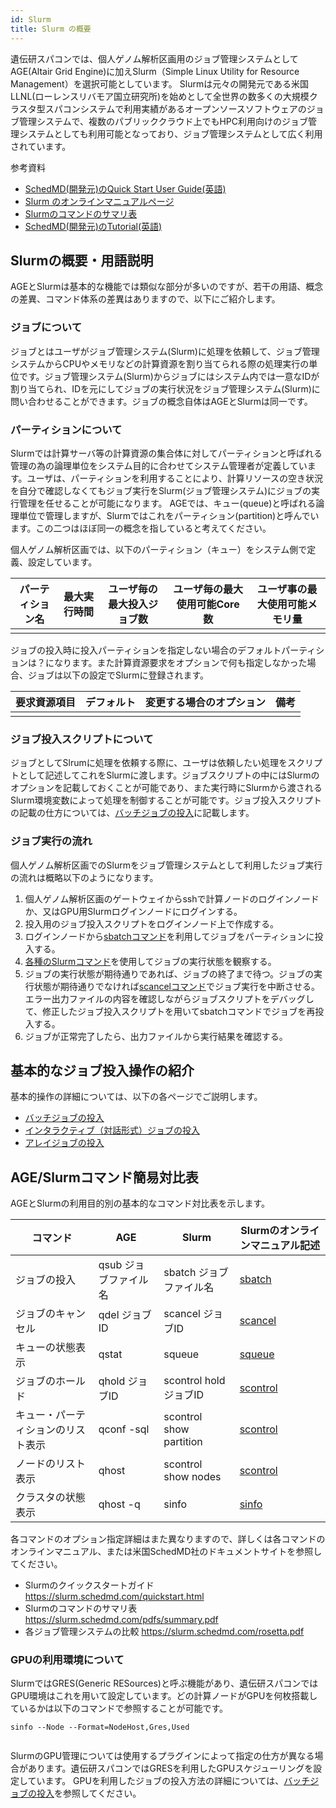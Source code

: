 ```yaml
---
id: Slurm
title: Slurm の概要
---
```


遺伝研スパコンでは、個人ゲノム解析区画用のジョブ管理システムとしてAGE(Altair Grid Engine)に加えSlurm（Simple Linux Utility for Resource Management）を選択可能としています。
Slurmは元々の開発元である米国LLNL(ローレンスリバモア国立研究所)を始めとして全世界の数多くの大規模クラスタ型スパコンシステムで利用実績があるオープンソースソフトウェアのジョブ管理システムで、複数のパブリッククラウド上でもHPC利用向けのジョブ管理システムとしても利用可能となっており、ジョブ管理システムとして広く利用されています。

参考資料

-  [SchedMD(開発元)のQuick Start User Guide(英語)](https://slurm.schedmd.com/quickstart.html)
- [Slurm のオンラインマニュアルページ](https://slurm.schedmd.com/man_index.html)
-  [Slurmのコマンドのサマリ表](https://slurm.schedmd.com/pdfs/summary.pdf)
-  [SchedMD(開発元)のTutorial(英語)](https://slurm.schedmd.com/tutorials.html)


## Slurmの概要・用語説明

AGEとSlurmは基本的な機能では類似な部分が多いのですが、若干の用語、概念の差異、コマンド体系の差異はありますので、以下にご紹介します。

### ジョブについて

ジョブとはユーザがジョブ管理システム(Slurm)に処理を依頼して、ジョブ管理システムからCPUやメモリなどの計算資源を割り当てられる際の処理実行の単位です。ジョブ管理システム(Slurm)からジョブにはシステム内では一意なIDが割り当てられ、IDを元にしてジョブの実行状況をジョブ管理システム(Slurm)に問い合わせることができます。ジョブの概念自体はAGEとSlurmは同一です。

### パーティションについて

Slurmでは計算サーバ等の計算資源の集合体に対してパーティションと呼ばれる管理の為の論理単位をシステム目的に合わせてシステム管理者が定義しています。ユーザは、パーティションを利用することにより、計算リソースの空き状況を自分で確認しなくてもジョブ実行をSlurm(ジョブ管理システム)にジョブの実行管理を任せることが可能になります。
AGEでは、キュー(queue)と呼ばれる論理単位で管理しますが、Slurmではこれをパーティション(partition)と呼んでいます。この二つはほぼ同一の概念を指していると考えてください。

個人ゲノム解析区画では、以下のパーティション（キュー）をシステム側で定義、設定しています。

|パーティション名|最大実行時間|ユーザ毎の最大投入ジョブ数|ユーザ毎の最大使用可能Core数|ユーザ事の最大使用可能メモリ量|
|---------|---------------|---------|-------|-------|
|         |               |

ジョブの投入時に投入パーティションを指定しない場合のデフォルトパーティションは？になります。また計算資源要求をオプションで何も指定しなかった場合、ジョブは以下の設定でSlurmに登録されます。

|要求資源項目|デフォルト|変更する場合のオプション|備考|
|-----------|---------|----------------------|---|
|             |       |                      |   |

### ジョブ投入スクリプトについて

ジョブとしてSlrumに処理を依頼する際に、ユーザは依頼したい処理をスクリプトとして記述してこれをSlurmに渡します。ジョブスクリプトの中にはSlurmのオプションを記載しておくことが可能であり、また実行時にSlurmから渡されるSlurm環境変数によって処理を制御することが可能です。ジョブ投入スクリプトの記載の仕方については、[バッチジョブの投入](/software/Slurm/batch_jobs.md)に記載します。


### ジョブ実行の流れ

個人ゲノム解析区画でのSlurmをジョブ管理システムとして利用したジョブ実行の流れは概略以下のようになります。

1. 個人ゲノム解析区画のゲートウェイからsshで計算ノードのログインノードか、又はGPU用Slurmログインノードにログインする。
2. 投入用のジョブ投入スクリプトをログインノード上で作成する。
3. ログインノードから[sbatchコマンド](/software/Slurm/batch_jobs#%E3%83%90%E3%83%83%E3%83%81%E3%82%B8%E3%83%A7%E3%83%96%E3%81%AE%E6%8A%95%E5%85%A5%E6%96%B9%E6%B3%95)を利用してジョブをパーティションに投入する。
4. [各種のSlurmコマンド](/software/Slurm/batch_jobs#ジョブの状態確認)を使用してジョブの実行状態を観察する。
5. ジョブの実行状態が期待通りであれば、ジョブの終了まで待つ。ジョブの実行状態が期待通りでなければ[scancelコマンド](/software/Slurm/batch_jobs#ジョブの削除)でジョブ実行を中断させる。エラー出力ファイルの内容を確認しながらジョブスクリプトをデバッグして、修正したジョブ投入スクリプトを用いてsbatchコマンドでジョブを再投入する。
6. ジョブが正常完了したら、出力ファイルから実行結果を確認する。


## 基本的なジョブ投入操作の紹介

基本的操作の詳細については、以下の各ページでご説明します。

- [バッチジョブの投入](software/Slurm/batch_jobs.md)
- [インタラクティブ（対話形式）ジョブの投入](/software/Slurm/interactive_jobs)
- [アレイジョブの投入](/software/Slurm/array_jobs)

## AGE/Slurmコマンド簡易対比表

AGEとSlurmの利用目的別の基本的なコマンド対比表を示します。

| コマンド| AGE|Slurm|Slurmのオンラインマニュアル記述|
|--------|-----|----|----|
|ジョブの投入| qsub ジョブファイル名 | sbatch ジョブファイル名 |[sbatch](https://slurm.schedmd.com/sbatch.html)  |
|ジョブのキャンセル| qdel ジョブID | scancel ジョブID|[scancel](https://slurm.schedmd.com/scancel.html)   |
|キューの状態表示|qstat |squeue| [squeue](https://slurm.schedmd.com/squeue.html)  |
|ジョブのホールド|qhold ジョブID|scontrol hold ジョブID|[scontrol](https://slurm.schedmd.com/scontrol.html)    |
|キュー・パーティションのリスト表示|qconf -sql | scontrol show partition | [scontrol](https://slurm.schedmd.com/scontrol.html)   |
|ノードのリスト表示| qhost |scontrol show nodes |[scontrol](https://slurm.schedmd.com/scontrol.html)    |
|クラスタの状態表示|qhost -q | sinfo | [sinfo](https://slurm.schedmd.com/sinfo.html)   |

各コマンドのオプション指定詳細はまた異なりますので、詳しくは各コマンドのオンラインマニュアル、または米国SchedMD社のドキュメントサイトを参照してください。

- Slurmのクイックスタートガイド https://slurm.schedmd.com/quickstart.html
- Slurmのコマンドのサマリ表　https://slurm.schedmd.com/pdfs/summary.pdf
- 各ジョブ管理システムの比較 https://slurm.schedmd.com/rosetta.pdf


### GPUの利用環境について

SlurmではGRES(Generic RESources)と呼ぶ機能があり、遺伝研スパコンではGPU環境はこれを用いて設定しています。どの計算ノードがGPUを何枚搭載しているかは以下のコマンドで参照することが可能です。

```
sinfo --Node --Format=NodeHost,Gres,Used


```
SlurmのGPU管理については使用するプラグインによって指定の仕方が異なる場合があります。遺伝研スパコンではGRESを利用したGPUスケジューリングを設定しています。
GPUを利用したジョブの投入方法の詳細については、[バッチジョブの投入](software/Slurm/batch_jobs.md#gpuを利用するジョブを実行する場合)を参照してください。


















